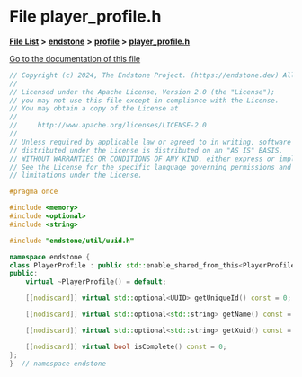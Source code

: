 

# File player\_profile.h

[**File List**](files.md) **>** [**endstone**](dir_6cf277b678674f97c7a2b6b3b2447b33.md) **>** [**profile**](dir_69aa83db54d47362b78b719d1ebae01d.md) **>** [**player\_profile.h**](player__profile_8h.md)

[Go to the documentation of this file](player__profile_8h.md)


```C++
// Copyright (c) 2024, The Endstone Project. (https://endstone.dev) All Rights Reserved.
//
// Licensed under the Apache License, Version 2.0 (the "License");
// you may not use this file except in compliance with the License.
// You may obtain a copy of the License at
//
//     http://www.apache.org/licenses/LICENSE-2.0
//
// Unless required by applicable law or agreed to in writing, software
// distributed under the License is distributed on an "AS IS" BASIS,
// WITHOUT WARRANTIES OR CONDITIONS OF ANY KIND, either express or implied.
// See the License for the specific language governing permissions and
// limitations under the License.

#pragma once

#include <memory>
#include <optional>
#include <string>

#include "endstone/util/uuid.h"

namespace endstone {
class PlayerProfile : public std::enable_shared_from_this<PlayerProfile> {
public:
    virtual ~PlayerProfile() = default;

    [[nodiscard]] virtual std::optional<UUID> getUniqueId() const = 0;

    [[nodiscard]] virtual std::optional<std::string> getName() const = 0;

    [[nodiscard]] virtual std::optional<std::string> getXuid() const = 0;

    [[nodiscard]] virtual bool isComplete() const = 0;
};
}  // namespace endstone
```


